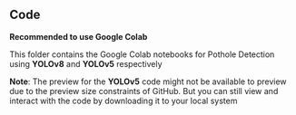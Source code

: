 ## Code

 **Recommended to use Google Colab**
 
  This folder contains the Google Colab notebooks for Pothole Detection using **YOLOv8** and **YOLOv5** respectively
  

**Note**: The preview for the **YOLOv5** code might not be available to preview due to the preview size constraints of GitHub. But you can still view and interact with the code by downloading it to your local system 
